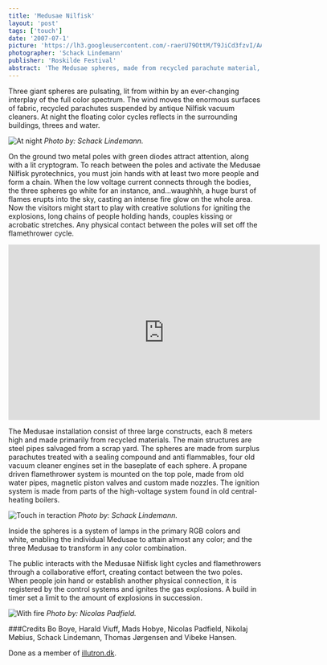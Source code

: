 ```yaml
---
title: 'Medusae Nilfisk'
layout: 'post'
tags: ['touch']
date: '2007-07-1'
picture: 'https://lh3.googleusercontent.com/-raerU79OttM/T9JiCd3fzvI/AAAAAAAAHaU/nYGJM9zz7fY/s603/MedusaeNilfisk_SchackLindemann_illutron+projects-8.jpeg'
photographer: 'Schack Lindemann'
publisher: 'Roskilde Festival'
abstract: 'The Medusae spheres, made from recycled parachute material, are lit from within, and cycle through the colour spectrum. They are suspended by antique Nilfisk vacuum cleaners. A propane driven flamethrower ignites when people make human contact between two poles on the ground. The Medusae Nilfisk was originally commissioned by Roskilde Music Festival (largest music festival in Northern Europe) in 2007.'
---
```




Three giant spheres are pulsating, lit from within by an ever-changing interplay of the full color spectrum. The wind moves the enormous surfaces of fabric, recycled parachutes suspended by antique Nilfisk vacuum cleaners. At night the floating color cycles reflects in the surrounding buildings, threes and water.

![At night](https://lh6.googleusercontent.com/-u4rV-w-wr1k/T9JhykAyXeI/AAAAAAAAHYI/VWLR5zW3dBM/s603/MedusaeNilfisk+12_SchackLindemann.jpg)
*Photo by: Schack Lindemann.*

On the ground two metal poles with green diodes attract attention, along with a lit cryptogram. To reach between the poles and activate the Medusae Nilfisk pyrotechnics, you must join hands with at least two more people and form a chain. When the low voltage current connects through the bodies, the three spheres go white for an instance, and…waughhh, a huge burst of flames erupts into the sky, casting an intense fire glow on the whole area. Now the visitors might start to play with creative solutions for igniting the explosions, long chains of people holding hands, couples kissing or acrobatic stretches. Any physical contact between the poles will set off the flamethrower cycle.

<iframe src="http://player.vimeo.com/video/7696261?byline=0&amp;portrait=0&amp;color=ffffff" width="620" height="349" frameborder="0" webkitAllowFullScreen mozallowfullscreen allowFullScreen></iframe>

The Medusae installation consist of three large constructs, each 8 meters high and made primarily from recycled materials. The main structures are steel pipes salvaged from a scrap yard. The spheres are made from surplus parachutes treated with a sealing compound and anti flammables, four old vacuum cleaner engines set in the baseplate of each sphere. A propane driven flamethrower system is mounted on the top pole, made from old water pipes, magnetic piston valves and custom made nozzles. The ignition system is made from parts of the high-voltage system found in old central-heating boilers.

![Touch in teraction](https://lh4.googleusercontent.com/-UsZdzHTvteY/T9JiEEfgpJI/AAAAAAAAHas/8jrGjOUYyrg/s603/MedusaeNilfisk_SchackLindemann_illutron+projects-9.jpeg)
*Photo by: Schack Lindemann.*

Inside the spheres is a system of lamps in the primary RGB colors and white, enabling the individual Medusae to attain almost any color; and the three Medusae to transform in any color combination.

The public interacts with the Medusae Nilfisk light cycles and flamethrowers through a collaborative effort, creating contact between the two poles. When people join hand or establish another physical connection, it is registered by the control systems and ignites the gas explosions. A build in timer set a limit to the amount of explosions in succession.

![With fire](https://lh6.googleusercontent.com/-RRFBAbGfSM4/T9JiAGhWtII/AAAAAAAAHaA/rXZF6SqsdA0/s603/MedusaeNilfisk+38_NicolasPadfield.jpg)
*Photo by: Nicolas Padfield.*

###Credits
Bo Boye, Harald Viuff, Mads Hobye, Nicolas Padfield, Nikolaj Møbius, Schack Lindemann, Thomas Jørgensen and Vibeke Hansen.

Done as a member of [illutron.dk](http://illutron.dk/).
